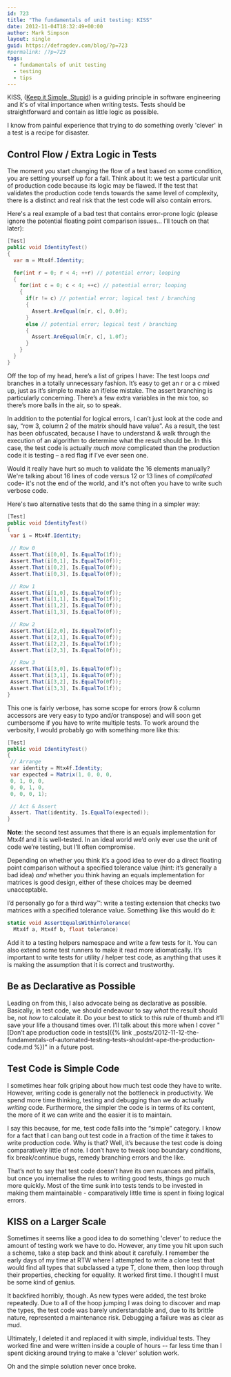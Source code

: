 ```yaml
---
id: 723
title: "The fundamentals of unit testing: KISS"
date: 2012-11-04T18:32:49+00:00
author: Mark Simpson
layout: single
guid: https://defragdev.com/blog/?p=723
#permalink: /?p=723
tags:
  - fundamentals of unit testing
  - testing
  - tips
---
```

KISS, ([Keep it Simple, Stupid](http://en.wikipedia.org/wiki/KISS_principle)) is a guiding principle in software engineering and it's of vital importance when writing tests. Tests should be straightforward and contain as little logic as possible. 

I know from painful experience that trying to do something overly 'clever' in a test is a recipe for disaster.

## Control Flow / Extra Logic in Tests

The moment you start changing the flow of a test based on some condition, you are setting yourself up for a fall. Think about it: we test a particular unit of production code because its logic may be flawed. If the test that validates the production code tends towards the same level of complexity, there is a distinct and real risk that the test code will also contain errors.

Here's a real example of a bad test that contains error-prone logic (please ignore the potential floating point comparison issues... I’ll touch on that later):

```c#
[Test]  
public void IdentityTest()  
{  
  var m = Mtx4f.Identity;

  for(int r = 0; r < 4; ++r) // potential error; looping  
  {  
    for(int c = 0; c < 4; ++c) // potential error; looping 
    {
      if(r != c) // potential error; logical test / branching
      {  
        Assert.AreEqual(m[r, c], 0.0f);
      }  
      else // potential error; logical test / branching  
      {  
        Assert.AreEqual(m[r, c], 1.0f);  
      }  
    }  
  }  
}
```

Off the top of my head, here’s a list of gripes I have: The test loops _and_ branches in a totally unnecessary fashion. It’s easy to get an r or a c mixed up, just as it’s simple to make an if/else mistake. The assert branching is particularly concerning. There’s a few extra variables in the mix too, so there’s more balls in the air, so to speak. 

In addition to the potential for logical errors, I can’t just look at the code and say, “row 3, column 2 of the matrix should have <x> value”. As a result, the test has been obfuscated, because I have to understand & walk through the execution of an algorithm to determine what the result should be. In this case, the test code is actually _much more_ complicated than the production code it is testing – a red flag if I’ve ever seen one.

Would it really have hurt so much to validate the 16 elements manually? We're talking about 16 lines of code versus 12 or 13 lines of _complicated_ code- it's not the end of the world, and it's not often you have to write such verbose code.

Here's two alternative tests that do the same thing in a simpler way:

```c#
[Test]  
public void IdentityTest()  
{  
 var i = Mtx4f.Identity;

 // Row 0  
 Assert.That(i[0,0], Is.EqualTo(1f));  
 Assert.That(i[0,1], Is.EqualTo(0f));  
 Assert.That(i[0,2], Is.EqualTo(0f));  
 Assert.That(i[0,3], Is.EqualTo(0f));

 // Row 1  
 Assert.That(i[1,0], Is.EqualTo(0f));  
 Assert.That(i[1,1], Is.EqualTo(1f));  
 Assert.That(i[1,2], Is.EqualTo(0f));  
 Assert.That(i[1,3], Is.EqualTo(0f));

 // Row 2  
 Assert.That(i[2,0], Is.EqualTo(0f));  
 Assert.That(i[2,1], Is.EqualTo(0f));  
 Assert.That(i[2,2], Is.EqualTo(1f));  
 Assert.That(i[2,3], Is.EqualTo(0f));

 // Row 3  
 Assert.That(i[3,0], Is.EqualTo(0f));  
 Assert.That(i[3,1], Is.EqualTo(0f));  
 Assert.That(i[3,2], Is.EqualTo(0f));  
 Assert.That(i[3,3], Is.EqualTo(1f));  
}
```

This one is fairly verbose, has some scope for errors (row & column accessors are very easy to typo and/or transpose) and will soon get cumbersome if you have to write multiple tests. To work around the verbosity, I would probably go with something more like this:

```c#
[Test]  
public void IdentityTest()  
{  
 // Arrange  
 var identity = Mtx4f.Identity;  
 var expected = Matrix(1, 0, 0, 0,  
 0, 1, 0, 0,  
 0, 0, 1, 0,  
 0, 0, 0, 1);

 // Act & Assert  
 Assert. That(identity, Is.EqualTo(expected));  
}
```

**Note**: the second test assumes that there is an equals implementation for Mtx4f and it is well-tested. In an ideal world we’d only ever use the unit of code we’re testing, but I’ll often compromise. 

Depending on whether you think it’s a good idea to ever do a direct floating point comparison without a specified tolerance value (hint: it’s generally a bad idea) _and_ whether you think having an equals implementation for matrices is good design, either of these choices may be deemed unacceptable. 

I’d personally go for a third way™: write a testing extension that checks two matrices with a specified tolerance value.
Something like this would do it:

```c#
static void AssertEqualsWithinTolerance(
  Mtx4f a, Mtx4f b, float tolerance)
```

Add it to a testing helpers namespace and write a few tests for it. You can also extend some test runners to make it read more idiomatically. It’s important to write tests for utility / helper test code, as anything that uses it is making the assumption that it is correct and trustworthy.

## Be as Declarative as Possible

Leading on from this, I also advocate being as declarative as possible. Basically, in test code, we should endeavour to 
say _what_ the result should be, not _how_ to calculate it. Do your best to stick to this rule of thumb and it’ll save 
your life a thousand times over. I’ll talk about this more when I cover 
"[Don’t ape production code in tests]({% link _posts/2012-11-12-the-fundamentals-of-automated-testing-tests-shouldnt-ape-the-production-code.md %})" 
in a future post.

## Test Code is Simple Code

I sometimes hear folk griping about how much test code they have to write. However, writing code is generally not the bottleneck in productivity. We spend more time thinking, testing and debugging than we do actually _writing_ code. Furthermore, the simpler the code is in terms of its content, the more of it we can write and the easier it is to maintain. 

I say this because, for me, test code falls into the “simple” category. I know for a fact that I can bang out test code in a fraction of the time it takes to write production code. Why is that? Well, it’s because the test code is doing comparatively little of note. I don’t have to tweak loop boundary conditions, fix break/continue bugs, remedy branching errors and the like. 

That’s not to say that test code doesn’t have its own nuances and pitfalls, but once you internalise the rules to writing good tests, things go much more quickly. Most of the time sunk into tests tends to be invested in making them maintainable - comparatively little time is spent in fixing logical errors. 

## KISS on a Larger Scale

Sometimes it seems like a good idea to do something 'clever' to reduce the amount of testing work we have to do. However, any time you hit upon such a scheme, take a step back and think about it carefully. I remember the early days of my time at RTW where I attempted to write a clone test that would find all types that subclassed a type T, clone them, then loop through their properties, checking for equality. It worked first time. I thought I must be some kind of genius. 

It backfired horribly, though. As new types were added, the test broke repeatedly. Due to all of the hoop jumping I was doing to discover and map the types, the test code was barely understandable and, due to its brittle nature, represented a maintenance risk. Debugging a failure was as clear as mud.

Ultimately, I deleted it and replaced it with simple, individual tests. They worked fine and were written inside a 
couple of hours -- far less time than I spent dicking around trying to make a 'clever' solution work. 

Oh and the simple solution never once broke.